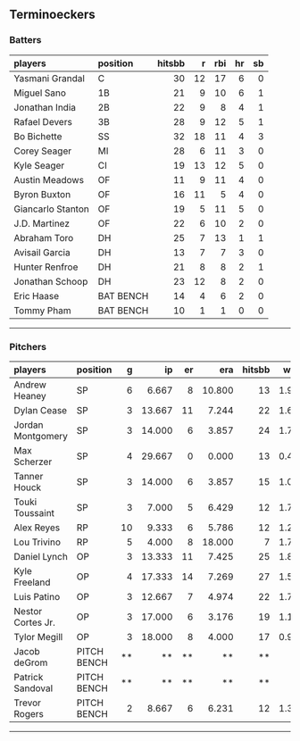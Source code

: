 ## Terminoeckers

### Batters

 
|players           |position  | hitsbb|  r| rbi| hr| sb| 
|:-----------------|:---------|------:|--:|---:|--:|--:| 
|Yasmani Grandal   |C         |     30| 12|  17|  6|  0| 
|Miguel Sano       |1B        |     21|  9|  10|  6|  1| 
|Jonathan India    |2B        |     22|  9|   8|  4|  1| 
|Rafael Devers     |3B        |     28|  9|  12|  5|  1| 
|Bo Bichette       |SS        |     32| 18|  11|  4|  3| 
|Corey Seager      |MI        |     28|  6|  11|  3|  0| 
|Kyle Seager       |CI        |     19| 13|  12|  5|  0| 
|Austin Meadows    |OF        |     11|  9|  11|  4|  0| 
|Byron Buxton      |OF        |     16| 11|   5|  4|  0| 
|Giancarlo Stanton |OF        |     19|  5|  11|  5|  0| 
|J.D. Martinez     |OF        |     22|  6|  10|  2|  0| 
|Abraham Toro      |DH        |     25|  7|  13|  1|  1| 
|Avisail Garcia    |DH        |     13|  7|   7|  3|  0| 
|Hunter Renfroe    |DH        |     21|  8|   8|  2|  1| 
|Jonathan Schoop   |DH        |     23| 12|   8|  2|  0| 
|Eric Haase        |BAT BENCH |     14|  4|   6|  2|  0| 
|Tommy Pham        |BAT BENCH |     10|  1|   1|  0|  0| 


* * *

### Pitchers

 
|players           |position    |  g|     ip| er|    era| hitsbb|  whip| so|  w| sv| 
|:-----------------|:-----------|--:|------:|--:|------:|------:|-----:|--:|--:|--:| 
|Andrew Heaney     |SP          |  6|  6.667|  8| 10.800|     13| 1.950|  6|  0|  0| 
|Dylan Cease       |SP          |  3| 13.667| 11|  7.244|     22| 1.610| 25|  1|  0| 
|Jordan Montgomery |SP          |  3| 14.000|  6|  3.857|     24| 1.714| 14|  0|  0| 
|Max Scherzer      |SP          |  4| 29.667|  0|  0.000|     13| 0.438| 41|  3|  0| 
|Tanner Houck      |SP          |  3| 14.000|  6|  3.857|     15| 1.071| 11|  0|  0| 
|Touki Toussaint   |SP          |  3|  7.000|  5|  6.429|     12| 1.714|  3|  0|  0| 
|Alex Reyes        |RP          | 10|  9.333|  6|  5.786|     12| 1.286| 15|  2|  1| 
|Lou Trivino       |RP          |  5|  4.000|  8| 18.000|      7| 1.750|  3|  0|  0| 
|Daniel Lynch      |OP          |  3| 13.333| 11|  7.425|     25| 1.875| 11|  0|  0| 
|Kyle Freeland     |OP          |  4| 17.333| 14|  7.269|     27| 1.558| 17|  1|  0| 
|Luis Patino       |OP          |  3| 12.667|  7|  4.974|     22| 1.737| 12|  1|  0| 
|Nestor Cortes Jr. |OP          |  3| 17.000|  6|  3.176|     19| 1.118| 16|  0|  0| 
|Tylor Megill      |OP          |  3| 18.000|  8|  4.000|     17| 0.944| 23|  2|  0| 
|Jacob deGrom      |PITCH BENCH | **|     **| **|     **|     **|    **| **| **| **| 
|Patrick Sandoval  |PITCH BENCH | **|     **| **|     **|     **|    **| **| **| **| 
|Trevor Rogers     |PITCH BENCH |  2|  8.667|  6|  6.231|     12| 1.385|  9|  0|  0| 


* * *


